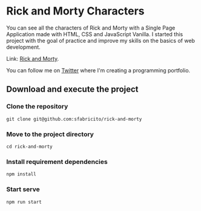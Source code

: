 # Rick and Morty Characters

You can see all the characters of Rick and Morty with a Single Page Application made with HTML, CSS and JavaScript Vanilla.
I started this project with the goal of practice and improve my skills on the basics of web development.

Link: [Rick and Morty](sfabricito.github.io/rick-and-morty/).

You can follow me on [Twitter](https://twitter.com/sfabricito) where I'm creating a programming portfolio.

## Download and execute the project

### Clone the repository
```ssh
git clone git@github.com:sfabricito/rick-and-morty
```
### Move to the project directory
```ssh
cd rick-and-morty
```

### Install requirement dependencies
```ssh
npm install
```

### Start serve
```ssh
npm run start
```